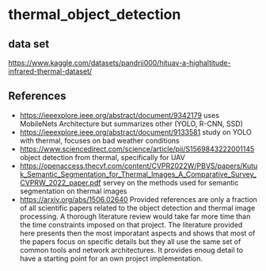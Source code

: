 # thermal_object_detection

## data set
https://www.kaggle.com/datasets/pandrii000/hituav-a-highaltitude-infrared-thermal-dataset/

## References
* https://ieeexplore.ieee.org/abstract/document/9342179 uses MobileNets Architecture but summarizes other (YOLO, R-CNN, SSD)
* https://ieeexplore.ieee.org/abstract/document/9133581 study on YOLO with thermal, focuses on bad weather conditions
* https://www.sciencedirect.com/science/article/pii/S1569843222001145 object detection from thermal, specifically for UAV
* https://openaccess.thecvf.com/content/CVPR2022W/PBVS/papers/Kutuk_Semantic_Segmentation_for_Thermal_Images_A_Comparative_Survey_CVPRW_2022_paper.pdf servey on the methods used for semantic segmentation on thermal images
* https://arxiv.org/abs/1506.02640
Provided references are only a fraction of all scientific papers related to the object detection and thermal image processing. A thorough literature review would take far more time than the time constraints imposed on that project. The literature provided here presents then the most imporatant aspects and shows that most of the papers focus on specific details but they all use the same set of common tools and network architectures. It provides enoug detail to have a starting point for an own project implementation.
